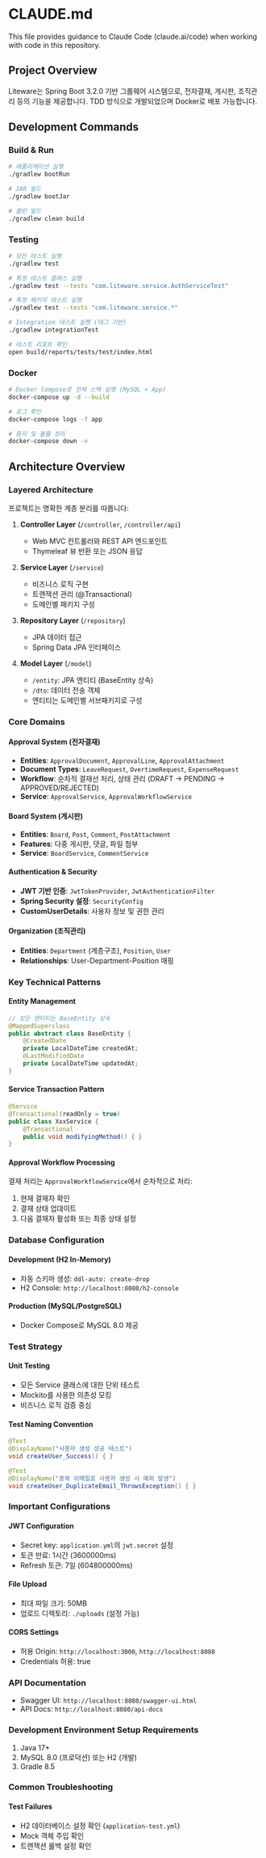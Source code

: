 # CLAUDE.md

This file provides guidance to Claude Code (claude.ai/code) when working with code in this repository.

## Project Overview

Liteware는 Spring Boot 3.2.0 기반 그룹웨어 시스템으로, 전자결재, 게시판, 조직관리 등의 기능을 제공합니다. TDD 방식으로 개발되었으며 Docker로 배포 가능합니다.

## Development Commands

### Build & Run
```bash
# 애플리케이션 실행
./gradlew bootRun

# JAR 빌드
./gradlew bootJar

# 클린 빌드
./gradlew clean build
```

### Testing
```bash
# 모든 테스트 실행
./gradlew test

# 특정 테스트 클래스 실행
./gradlew test --tests "com.liteware.service.AuthServiceTest"

# 특정 패키지 테스트 실행
./gradlew test --tests "com.liteware.service.*"

# Integration 테스트 실행 (태그 기반)
./gradlew integrationTest

# 테스트 리포트 확인
open build/reports/tests/test/index.html
```

### Docker
```bash
# Docker Compose로 전체 스택 실행 (MySQL + App)
docker-compose up -d --build

# 로그 확인
docker-compose logs -f app

# 중지 및 볼륨 정리
docker-compose down -v
```

## Architecture Overview

### Layered Architecture
프로젝트는 명확한 계층 분리를 따릅니다:

1. **Controller Layer** (`/controller`, `/controller/api`)
   - Web MVC 컨트롤러와 REST API 엔드포인트
   - Thymeleaf 뷰 반환 또는 JSON 응답

2. **Service Layer** (`/service`)
   - 비즈니스 로직 구현
   - 트랜잭션 관리 (@Transactional)
   - 도메인별 패키지 구성

3. **Repository Layer** (`/repository`)
   - JPA 데이터 접근
   - Spring Data JPA 인터페이스

4. **Model Layer** (`/model`)
   - `/entity`: JPA 엔티티 (BaseEntity 상속)
   - `/dto`: 데이터 전송 객체
   - 엔티티는 도메인별 서브패키지로 구성

### Core Domains

#### Approval System (전자결재)
- **Entities**: `ApprovalDocument`, `ApprovalLine`, `ApprovalAttachment`
- **Document Types**: `LeaveRequest`, `OvertimeRequest`, `ExpenseRequest`
- **Workflow**: 순차적 결재선 처리, 상태 관리 (DRAFT → PENDING → APPROVED/REJECTED)
- **Service**: `ApprovalService`, `ApprovalWorkflowService`

#### Board System (게시판)
- **Entities**: `Board`, `Post`, `Comment`, `PostAttachment`
- **Features**: 다중 게시판, 댓글, 파일 첨부
- **Service**: `BoardService`, `CommentService`

#### Authentication & Security
- **JWT 기반 인증**: `JwtTokenProvider`, `JwtAuthenticationFilter`
- **Spring Security 설정**: `SecurityConfig`
- **CustomUserDetails**: 사용자 정보 및 권한 관리

#### Organization (조직관리)
- **Entities**: `Department` (계층구조), `Position`, `User`
- **Relationships**: User-Department-Position 매핑

### Key Technical Patterns

#### Entity Management
```java
// 모든 엔티티는 BaseEntity 상속
@MappedSuperclass
public abstract class BaseEntity {
    @CreatedDate
    private LocalDateTime createdAt;
    @LastModifiedDate
    private LocalDateTime updatedAt;
}
```

#### Service Transaction Pattern
```java
@Service
@Transactional(readOnly = true)
public class XxxService {
    @Transactional
    public void modifyingMethod() { }
}
```

#### Approval Workflow Processing
결재 처리는 `ApprovalWorkflowService`에서 순차적으로 처리:
1. 현재 결재자 확인
2. 결재 상태 업데이트
3. 다음 결재자 활성화 또는 최종 상태 설정

### Database Configuration

#### Development (H2 In-Memory)
- 자동 스키마 생성: `ddl-auto: create-drop`
- H2 Console: `http://localhost:8080/h2-console`

#### Production (MySQL/PostgreSQL)
- Docker Compose로 MySQL 8.0 제공

### Test Strategy

#### Unit Testing
- 모든 Service 클래스에 대한 단위 테스트
- Mockito를 사용한 의존성 모킹
- 비즈니스 로직 검증 중심

#### Test Naming Convention
```java
@Test
@DisplayName("사용자 생성 성공 테스트")
void createUser_Success() { }

@Test
@DisplayName("중복 이메일로 사용자 생성 시 예외 발생")
void createUser_DuplicateEmail_ThrowsException() { }
```

### Important Configurations

#### JWT Configuration
- Secret key: `application.yml`의 `jwt.secret` 설정
- 토큰 만료: 1시간 (3600000ms)
- Refresh 토큰: 7일 (604800000ms)

#### File Upload
- 최대 파일 크기: 50MB
- 업로드 디렉토리: `./uploads` (설정 가능)

#### CORS Settings
- 허용 Origin: `http://localhost:3000`, `http://localhost:8080`
- Credentials 허용: true

### API Documentation
- Swagger UI: `http://localhost:8080/swagger-ui.html`
- API Docs: `http://localhost:8080/api-docs`

### Development Environment Setup Requirements
1. Java 17+
2. MySQL 8.0 (프로덕션) 또는 H2 (개발)
3. Gradle 8.5

### Common Troubleshooting

#### Test Failures
- H2 데이터베이스 설정 확인 (`application-test.yml`)
- Mock 객체 주입 확인
- 트랜잭션 롤백 설정 확인